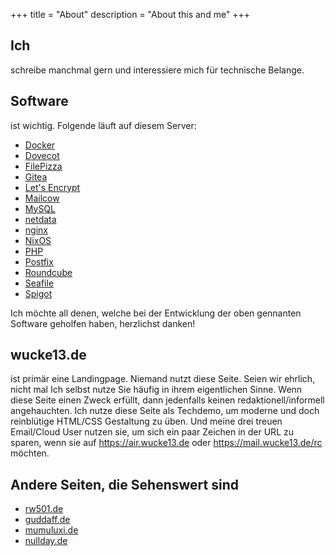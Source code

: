 +++
title = "About"
description = "About this and me"
+++

Ich
---

schreibe manchmal gern und interessiere mich für technische Belange.

Software
---

ist wichtig. Folgende läuft auf diesem Server:
* [Docker](https://www.docker.com/)
* [Dovecot](http://www.dovecot.org/)
* [FilePizza](https://file.pizza/)
* [Gitea](https://gitea.io/)
* [Let's Encrypt](https://letsencrypt.org/)
* [Mailcow](http://www.mailcow.email/)
* [MySQL](https://www.mysql.de/)
* [netdata](https://my-netdata.io/)
* [nginx](https://nginx.org/)
* [NixOS](https://nixos.org)
* [PHP](https://secure.php.net/)
* [Postfix](https://de.postfix.org/)
* [Roundcube](https://roundcube.net/)
* [Seafile](https://www.seafile.com/en/home/)
* [Spigot](https://www.spigotmc.org/)

Ich möchte all denen, welche bei der Entwicklung der oben gennanten Software geholfen haben, herzlichst danken!

wucke13.de
---

ist primär eine Landingpage. Niemand nutzt diese Seite. Seien wir ehrlich, nicht mal Ich selbst nutze Sie häufig in ihrem eigentlichen Sinne. Wenn diese Seite einen Zweck erfüllt, dann jedenfalls keinen redaktionell/informell angehauchten. Ich nutze diese Seite als Techdemo, um moderne und doch reinblütige HTML/CSS Gestaltung zu üben. Und meine drei treuen Email/Cloud User nutzen sie, um sich ein paar Zeichen in der URL zu sparen, wenn sie auf https://air.wucke13.de oder https://mail.wucke13.de/rc möchten.

Andere Seiten, die Sehenswert sind
---

+ [rw501.de](https://rw501.de/)
+ [guddaff.de](https://guddaff.de/)
+ [mumuluxi.de](https://mumuluxi.de/)
+ [nullday.de](https://nullday.de/)
